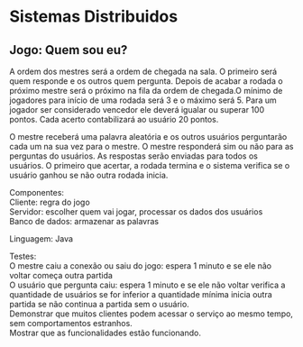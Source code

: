 # Sistemas Distribuidos

## Jogo: Quem sou eu?

A ordem dos mestres será a ordem de chegada na sala. O primeiro será quem responde e os outros quem pergunta. Depois de acabar a rodada o próximo mestre será o próximo na fila da ordem de chegada.O mínimo de jogadores para início de uma rodada será 3 e o máximo será 5. Para um jogador ser considerado vencedor ele deverá igualar ou superar 100 pontos. Cada acerto contabilizará ao usuário 20 pontos.

O mestre receberá uma palavra aleatória e os outros usuários perguntarão cada um na sua vez para o mestre. 
O mestre responderá sim ou não para as perguntas do usuários.
As respostas serão enviadas para todos os usuários. O primeiro que acertar, a rodada termina e o sistema verifica se o usuário ganhou se não outra rodada inicia. 

Componentes:<br>
Cliente: regra do jogo<br>
Servidor: escolher quem vai jogar, processar os dados dos usuários<br>
Banco de dados: armazenar as palavras <br>

Linguagem: Java

Testes:<br>
O mestre caiu a conexão ou saiu do jogo: espera 1 minuto e se ele não voltar começa outra partida<br>
O usuário que pergunta caiu: espera 1 minuto e se ele não voltar verifica a quantidade de usuários se for inferior a quantidade mínima inicia outra partida se não continua a partida sem o usuário.<br>
Demonstrar que muitos clientes podem acessar o serviço ao mesmo tempo, sem comportamentos estranhos.<br>
Mostrar que as funcionalidades estão funcionando.<br>

